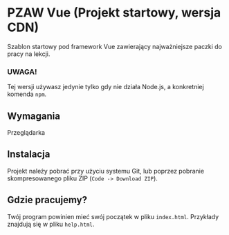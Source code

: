 # PZAW Vue (Projekt startowy, wersja CDN)

Szablon startowy pod framework Vue zawierający najważniejsze paczki do pracy na lekcji.

### UWAGA!

Tej wersji używasz jedynie tylko gdy nie działa Node.js, a konkretniej komenda `npm`.

## Wymagania

Przeglądarka

## Instalacja

Projekt należy pobrać przy użyciu systemu Git, lub poprzez pobranie skompresowanego pliku ZIP (`Code -> Download ZIP`).

## Gdzie pracujemy?
Twój program powinien mieć swój początek w pliku `index.html`. Przykłady znajdują się w pliku `help.html`.
